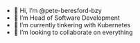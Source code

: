 - 👋 Hi, I’m @pete-beresford-bzy
- 👀 I’m Head of Software Development
- 🌱 I’m currently tinkering with Kubernetes
- 💞️ I’m looking to collaborate on everything

<!---
pete-beresford-bzy/pete-beresford-bzy is a ✨ special ✨ repository because its `README.md` (this file) appears on your GitHub profile.
You can click the Preview link to take a look at your changes.
--->

